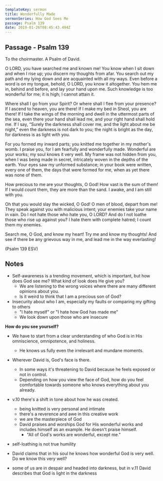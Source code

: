 ```yaml
---
templateKey: sermon
title: Wonderfully Made
sermonSeries: How God Sees Me
passage: Psalm 139
date: 2019-01-26T08:45:43.494Z
---
```

## Passage - Psalm 139

To the choirmaster. A Psalm of David.

O LORD, you have searched me and known me!
You know when I sit down and when I rise up;
you discern my thoughts from afar.
You search out my path and my lying down
and are acquainted with all my ways.
Even before a word is on my tongue,
behold, O LORD, you know it altogether.
You hem me in, behind and before,
and lay your hand upon me.
Such knowledge is too wonderful for me;
it is high; I cannot attain it.


Where shall I go from your Spirit?
Or where shall I flee from your presence?
If I ascend to heaven, you are there!
If I make my bed in Sheol, you are there!
If I take the wings of the morning
and dwell in the uttermost parts of the sea,
even there your hand shall lead me,
and your right hand shall hold me.
If I say, “Surely the darkness shall cover me,
and the light about me be night,”
even the darkness is not dark to you;
the night is bright as the day,
for darkness is as light with you.


For you formed my inward parts;
you knitted me together in my mother's womb.
I praise you, for I am fearfully and wonderfully made.
Wonderful are your works;
my soul knows it very well.
My frame was not hidden from you,
when I was being made in secret,
intricately woven in the depths of the earth.
Your eyes saw my unformed substance;
in your book were written, every one of them,
the days that were formed for me,
when as yet there was none of them.


How precious to me are your thoughts, O God!
How vast is the sum of them!
If I would count them, they are more than the sand.
I awake, and I am still with you.


Oh that you would slay the wicked, O God!
O men of blood, depart from me!
They speak against you with malicious intent;
your enemies take your name in vain.
Do I not hate those who hate you, O LORD?
And do I not loathe those who rise up against you?
I hate them with complete hatred;
I count them my enemies.


Search me, O God, and know my heart!
Try me and know my thoughts!
And see if there be any grievous way in me,
and lead me in the way everlasting!

(Psalm 139 ESV)




## Notes
- Self-awareness is a trending movement, which is important, but how does God see me? What kind of look does He give you?
  - We are listening to the wrong voices where there are many different opinions about you.
  - Is it weird to think that I am a precious son of God?
- Insecurity about who I am, especially my faults or comparing my gifting to others
  - "I hate myself" or "I hate how God has made me"
  - We look down upon those who are insecure

**How do you see yourself?**

- We have to start from a clear understanding of who God is in His omniscience, omnipotence, and holiness.
  - He knows us fully even the irrelevant and mundane moments.
- Wherever David is, God's face is there.
  - In some ways it's threatening to David because he feels exposed or not in control.
  - Depending on how you view the face of God, how do you feel comfortable towards someone who knows everything about you already.

- v.10 there's a shift in tone about how he was created.
  - being knitted is very personal and intimate
  - there's a reverence and awe in this creative work
  - we are the masterpiece of God
  - David praises and worships God for His wonderful works and includes himself as an example. He doesn't praise himself.
    - "All of God's works are wonderful, except me."
- self-loathing is not true humility
- David claims that in his soul he knows how wonderful God is very well. Do we know this very well?
- some of us are in despair and headed into darkness, but in v.11 David describes that God is light in the darkness
